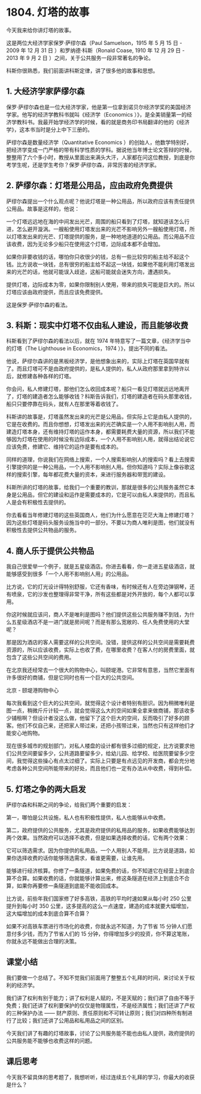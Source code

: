# 1804. 灯塔的故事

今天我来给你讲灯塔的故事。

这是两位大经济学家保罗·萨缪尔森（Paul Samuelson，1915 年 5 月 15 日 - 2009 年 12 月 31 日 ）和罗纳德·科斯（Ronald Coase, 1910 年 12 月 29 日 - 2013 年 9 月 2 日 ）之间，关于公共服务一段非常著名的争论。

科斯你很熟悉，我们前面讲科斯定律，讲了很多他的故事和思想。

## 1. 大经济学家萨缪尔森

保罗·萨缪尔森也是一位大经济学家，他是第一位拿到诺贝尔经济学奖的美国经济学家。他写的经济学教科书就叫《经济学（Economics ）》，是全美销量第一的经济学教科书。我最开始学经济学的时候，看的就是商务印书局翻译的他的《经济学》，这本书当时是分上中下三册的。

萨缪尔森是数量经济学（Quantitative Economics ）的创始人，他数学特别好，把经济学变成一门严格的带有科学性质的学科。据说他当年博士论文答辩的时候，整整用了六个多小时，教授从里面出来满头大汗，人家都在问这位教授，到底是你考学生呢，还是学生考你？保罗·萨缪尔森，非常厉害的经济学家。

## 2. 萨缪尔森：灯塔是公用品，应由政府免费提供

萨缪尔森提出一个什么观点呢？他说灯塔是一种公用品，所以政府应该有责任提供公用品。故事是这样的，他说：

一个灯塔远远地在海的中间发出光芒，周围的船只看到了灯塔，就知道该怎么行进，怎么避开漩涡。一艘船使用灯塔发出来的光芒不影响另外一艘船使用灯塔，所以灯塔发出来的光芒、灯塔提供的服务，是一种地地道道的公用品。而公用品不应该收费，因为无论多少船只在使用这个灯塔，边际成本都不会增加。

如果你非要收钱的话，哪怕你只收很少的钱，总有一些比较穷的船主给不起这个钱。比方说收一块钱，总有很穷的船主给不起这一块钱，如果他不能利用灯塔发出来的光芒的话，他就可能误入歧途，这船可能就会迷失方向，遭遇损失。

提供灯塔，边际成本为零，如果你限制别人使用，带来的损失可能是巨大的。所以灯塔应该由政府提供，而且应该免费提供。

这是保罗·萨缪尔森的看法。

## 3. 科斯：现实中灯塔不仅由私人建设，而且能够收费

科斯看到了萨缪尔森的看法以后，就在 1974 年特意写了一篇文章，《经济学当中的灯塔（The Lighthouse in Economics，1974 ）》，提出不同的看法。

他说，萨缪尔森讲的是黑板经济学，是他想象出来的，实际上灯塔在英国早就有了。而且灯塔可不是由政府提供的，是私人提供的，私人从政府那里拿到特许以后，就修建各种各样的灯塔。

你会问，私人修建灯塔，那他们怎么收回成本呢？船只一看见灯塔就远远地离开了，灯塔的建造者怎么能够收钱？科斯告诉我们，灯塔的建造者在码头那里收钱，船只只要停靠在码头，就有人在那里等着收钱了。

科斯讲的故事是，灯塔虽然发出来的光芒是公用品，但实际上它是由私人提供的，它是在收费的。而且你想想，灯塔发出来的光芒确实是一个人用不影响别人用，而建造灯塔本身，还有维持灯塔的运作本身，都需要耗费大量的资源，所以我们不能够因为灯塔在使用的时候没有边际成本，一个人用不影响别人用，就得出结论说它应该免费，修建它、维持它的运作是要有成本的。

同样的道理，你说我们在网络上搜索，一个人搜索影响别人的搜索吗？看上去搜索引擎提供的是一种公用品，一个人用不影响别人用。但你知道吗？实际上像谷歌这样的搜索引擎，每年都花费大量的资本，来进行服务器和带宽的建设。

科斯所讲的灯塔的故事，给我们一个重要的教训，那就是很多的公共服务虽然它本身是公用品，但它的建设和运作是需要成本的，它是可以由私人来提供的，而且私人是会有积极性去提供的。

你去看看当年修建灯塔的这些英国商人，他们为什么愿意在茫茫大海上修建灯塔？因为这些灯塔是码头服务设施当中的一部分。不要以为商人唯利是图，他们就没有积极性去提供公共物品的服务。

## 4. 商人乐于提供公共物品

我自己很爱举一个例子，就是五星级酒店。你进去看看，你一走进五星级酒店，就能够感受到很多「一个人用不影响别人用」的公用品。

比方说，它的灯光设计得特别舒服，它还有香味，有时候还有人在旁边弹钢琴，还有喷泉，它的沙发也整理得非常干净，所有这些都是对外开放的，每个人都可以享用。

你这时候就应该问，商人不是唯利是图吗？他们提供这些公共服务赚不到钱，为什么五星级酒店不是一进门就是房间呢？而是有那么宽敞的、任人免费使用的大堂呢？

那是因为酒店的客人需要这样的公共空间。没错，提供这样的公共空间是需要耗费资源的，所以应该收费，实际上也收了费，在哪里收费？在客人付的房费里面，就包含了这些公共空间的费用。

在北京我还经常去一个很大的购物中心，叫颐堤港。它非常有意思，当然它里面有许多很好的商铺，但是它同时也有一个巨大的公共空间。

 


北京 - 颐堤港购物中心

每次我看到这个巨大的公共空间，就觉得这个设计者特别有胆识。因为稍微唯利是图一点，稍微斤斤计较一点，就会觉得这么大的空间如果全拿来做商铺，那该收多少铺租啊？但设计者没这么做，他留下了这个巨大的空间，反而吸引了好多的顾客。他们不仅自己来，还把家人带过来，还把小孩带过来，当然也只有这样他们才能安心地购物。

现在很多城市的规划部门，对私人楼盘的设计都有很多过细的规定，比方说要求他们公共空间要留多少，公共道路要留多少，给幼儿园、给学校、给医院要留多少空间，我觉得这些操心有点太过细了。实际上只要是有点远见的开发商，都会充分地考虑各种公共空间所能带来的好处，而且他们也一定有办法从中收费，得到补偿。

## 5. 灯塔之争的两大启发

萨缪尔森和科斯之间的争论，给我们两个重要的启发：

第一，哪怕是公共设施，私人也有积极性提供，私人也能够从中收费。

第二，政府提供的公共服务，尤其是政府提供的私用品的服务，如果收费能够达到两个效果。当然政府可以选择不收费，但是如果选择收费的话，它有两个效果：

它可以筛选需求。因为你提供的私用品，一个人用别人不能用，比方说是道路，如果你选择收费的话你能够筛选需求，看谁更需要，让谁先用。

能够进行经济核算。你修了一条隧道，如果免费的话，你不知道它在经营上到底合算不合算。如果收费的话，你就能够计算出来，修这条隧道在经济上到底合不合算，如果你再要修一条隧道到底能不能收回成本。

比方说，前些年我们国家修了好多高铁，高铁的平均时速如果从每小时 250 公里提升到每小时 350 公里，这多提高的这么一点速度，建造的成本就要大幅增加，这大幅增加的成本到底合算不合算？

如果不对高铁车票进行市场化的收费，你就永远不知道，为了节省 15 分钟人们愿意付多少钱，而为了节省人们的 15 分钟，你得增加多少的投资，你不算这笔账，你就永远不能做出合理的决策。

## 课堂小结

我们要做一个总结了。不知不觉我们前面用了整整五个礼拜的时间，来讨论关于权利的经济学。

我们讲了权利有别于能力；讲了权利是人赋的，不是天赋的；我们讲了自由不等于免费；我们还讲了权利要保护的仅仅是物理属性，不是经济属性；我们还讲了产权的三种保护办法 —— 财产原则、责任原则和不可转让原则；我们对四种所有制进行了比较；我们还讲了公用品和私用品之间的区别。

今天我们讲了有趣的灯塔故事，讨论了公共服务能不能也由私人提供，政府提供的公共服务能不能够也收费这样的问题。

## 课后思考

今天我不留具体的思考题了，我想听听，经过连续五个礼拜的学习，你最大的收获是什么？

